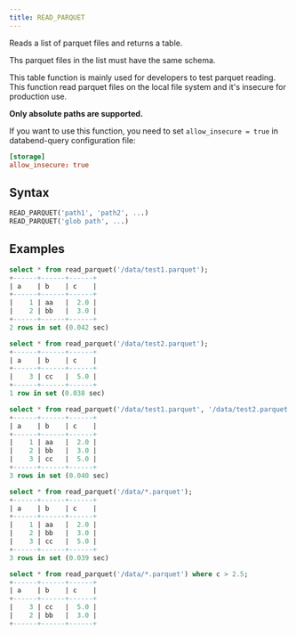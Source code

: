```yaml
---
title: READ_PARQUET
---
```


Reads a list of parquet files and returns a table.

Ths parquet files in the list must have the same schema.

This table function is mainly used for developers to test parquet reading. This function read parquet files on the local file system and it's insecure for production use.

**Only absolute paths are supported.**

If you want to use this function, you need to set `allow_insecure = true` in databend-query configuration file:

```toml
[storage]
allow_insecure: true
```

## Syntax

```sql
READ_PARQUET('path1', 'path2', ...)
READ_PARQUET('glob path', ...)
```

## Examples

```sql
select * from read_parquet('/data/test1.parquet');
+------+------+------+
| a    | b    | c    |
+------+------+------+
|    1 | aa   |  2.0 |
|    2 | bb   |  3.0 |
+------+------+------+
2 rows in set (0.042 sec)

select * from read_parquet('/data/test2.parquet');
+------+------+------+
| a    | b    | c    |
+------+------+------+
|    3 | cc   |  5.0 |
+------+------+------+
1 row in set (0.038 sec)

select * from read_parquet('/data/test1.parquet', '/data/test2.parquet');
+------+------+------+
| a    | b    | c    |
+------+------+------+
|    1 | aa   |  2.0 |
|    2 | bb   |  3.0 |
|    3 | cc   |  5.0 |
+------+------+------+
3 rows in set (0.040 sec)

select * from read_parquet('/data/*.parquet');
+------+------+------+
| a    | b    | c    |
+------+------+------+
|    1 | aa   |  2.0 |
|    2 | bb   |  3.0 |
|    3 | cc   |  5.0 |
+------+------+------+
3 rows in set (0.039 sec)

select * from read_parquet('/data/*.parquet') where c > 2.5;
+------+------+------+
| a    | b    | c    |
+------+------+------+
|    3 | cc   |  5.0 |
|    2 | bb   |  3.0 |
+------+------+------+
```
